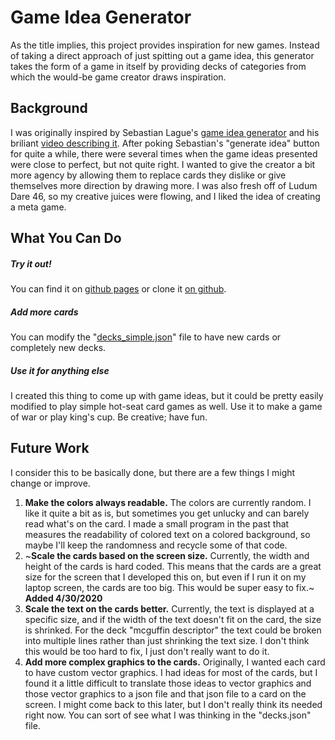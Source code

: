 # Game Idea Generator
As the title implies, this project provides inspiration for new games. Instead of taking a direct approach of just spitting out a game idea, this generator takes the form of a game in itself by providing decks of categories from which the would-be game creator draws inspiration.

## Background
I was originally inspired by Sebastian Lague's [game idea generator](https://seblague.github.io/ideagenerator/) and his briliant [video describing it](https://www.youtube.com/watch?v=--GB9qyZJqg). After poking Sebastian's "generate idea" button for quite a while, there were several times when the game ideas presented were close to perfect, but not quite right. I wanted to give the creator a bit more agency by allowing them to replace cards they dislike or give themselves more direction by drawing more. I was also fresh off of Ludum Dare 46, so my creative juices were flowing, and I liked the idea of creating a meta game.

## What You Can Do
##### Try it out!
You can find it on [github pages](https://quixoticdicker.github.io/GameIdeaGenerator/) or clone it [on github](https://github.com/quixoticdicker/GameIdeaGenerator).
##### Add more cards
You can modify the "[decks_simple.json](https://github.com/quixoticdicker/GameIdeaGenerator/blob/master/decks_simple.json)" file to have new cards or completely new decks.
##### Use it for anything else
I created this thing to come up with game ideas, but it could be pretty easily modified to play simple hot-seat card games as well. Use it to make a game of war or play king's cup. Be creative; have fun.

## Future Work
I consider this to be basically done, but there are a few things I might change or improve.
1. **Make the colors always readable.**
The colors are currently random. I like it quite a bit as is, but sometimes you get unlucky and can barely read what's on the card. I made a small program in the past that measures the readability of colored text on a colored background, so maybe I'll keep the randomness and recycle some of that code.
2. ~**Scale the cards based on the screen size.**
Currently, the width and height of the cards is hard coded. This means that the cards are a great size for the screen that I developed this on, but even if I run it on my laptop screen, the cards are too big. This would be super easy to fix.~ **Added 4/30/2020**
3. **Scale the text on the cards better.**
Currently, the text is displayed at a specific size, and if the width of the text doesn't fit on the card, the size is shrinked. For the deck "mcguffin descriptor" the text could be broken into multiple lines rather than just shrinking the text size. I don't think this would be too hard to fix, I just don't really want to do it.
4. **Add more complex graphics to the cards.**
Originally, I wanted each card to have custom vector graphics. I had ideas for most of the cards, but I found it a little difficult to translate those ideas to vector graphics and those vector graphics to a json file and that json file to a card on the screen. I might come back to this later, but I don't really think its needed right now. You can sort of see what I was thinking in the "decks.json" file.

